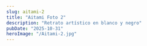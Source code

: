 ```yaml
---
slug: aitami-2
title: "Aitami Foto 2"
description: "Retrato artístico en blanco y negro"
pubDate: "2025-10-31"
heroImage: "/Aitami-2.jpg"
---
```

